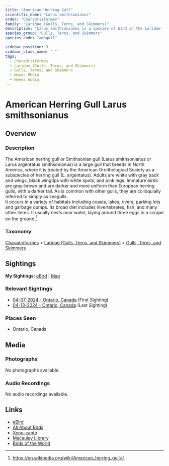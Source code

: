```yaml
---
title: "American Herring Gull"
scientific_name: "Larus smithsonianus"
order: "Charadriiformes"
family: "Laridae (Gulls, Terns, and Skimmers)"
description: "Larus smithsonianus is a species of bird in the Laridae (Gulls, Terns, and Skimmers) family. It has been observed 3 times."
species_group: "Gulls, Terns, and Skimmers"
species_code: "amhgul1"

sidebar_position: 9
sidebar_class_name: " "
tags: 
  - Charadriiformes
  - Laridae (Gulls, Terns, and Skimmers)
  - Gulls, Terns, and Skimmers
  - Needs Photo
  - Needs Audio
---
```


# American Herring Gull <span className='sci_name'>Larus smithsonianus</span>

## Overview

### Description
The American herring gull or Smithsonian gull (Larus smithsonianus or Larus argentatus smithsonianus) is a large gull that breeds in North America, where it is treated by the American Ornithological Society as a subspecies of herring gull (L. argentatus).
Adults are white with gray back and wings, black wingtips with white spots, and pink legs. Immature birds are gray-brown and are darker and more uniform than European herring gulls, with a darker tail.  As is common with other gulls, they are colloquially referred to simply as seagulls.  
It occurs in a variety of habitats including coasts, lakes, rivers, parking lots and garbage dumps. Its broad diet includes invertebrates, fish, and many other items. It usually nests near water, laying around three eggs in a scrape on the ground.[^1]

[^1]: https://en.wikipedia.org/wiki/American_herring_gull

### Taxonomy
[Charadriiformes](/tags/charadriiformes) > [Laridae (Gulls, Terns, and Skimmers)](/tags/laridae-gulls-terns-and-skimmers) > [Gulls, Terns, and Skimmers](/tags/gulls-terns-and-skimmers)


## Sightings

**My Sightings:** [eBird](https://ebird.org/lifelist?r=world&time=life&spp=amhgul1) | [Map](/map?species_code=amhgul1)

### Relevant Sightings

* [04-07-2024 - Ontario, Canada](https://ebird.org/checklist/S167557450) (First Sighting)
* [04-13-2024 - Ontario, Canada](https://ebird.org/checklist/S168448531) (Last Sighting)

### Places Seen

* Ontario, Canada



## Media
### Photographs
No photographs available.

### Audio Recordings
No audio recordings available.

## Links
* [eBird](https://ebird.org/species/amhgul1) 
* [All About Birds](https://www.allaboutbirds.org/guide/amhgul1) 
* [Xeno-canto](https://www.xeno-canto.org/species/larus-smithsonianus) 
* [Macaulay Library](https://search.macaulaylibrary.org/catalog?taxonCode=amhgul1&sort=rating_rank_desc)
* [Birds of the World](https://birdsoftheworld.org/bow/species/amhgul1)
